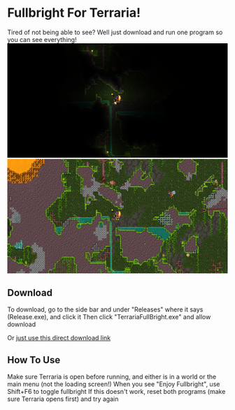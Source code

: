 # Fullbright For Terraria!
Tired of not being able to see? Well just download and run one program so you can see everything!
![Before](https://github.com/IStrikeboomI/TerrariaFullBright/blob/master/resources/images/before.png?raw=true "before")
![After](https://github.com/IStrikeboomI/TerrariaFullBright/blob/master/resources/images/after.png?raw=true "after")

## Download
To download, go to the side bar and under "Releases" where it says (Release.exe), and click it
Then click "TerrariaFullBright.exe" and allow download

Or [just use this direct download link](https://github.com/IStrikeboomI/TerrariaFullBright/releases/download/1.0/TerrariaFullBright.exe)

## How To Use
Make sure Terraria is open before running, and either is in a world or the main menu (not the loading screen!)
When you see "Enjoy Fullbright", use Shift+F6 to toggle fullbright
If this doesn't work, reset both programs (make sure Terraria opens first) and try again


